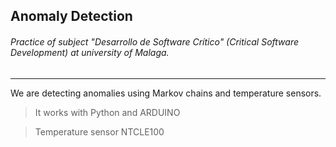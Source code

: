 ## Anomaly Detection
###### Practice of subject "_Desarrollo de Software Crítico_" (Critical Software Development) at university of Malaga.

----

We are detecting anomalies using Markov chains and temperature sensors.
	
> It works with Python and ARDUINO

> Temperature sensor NTCLE100


